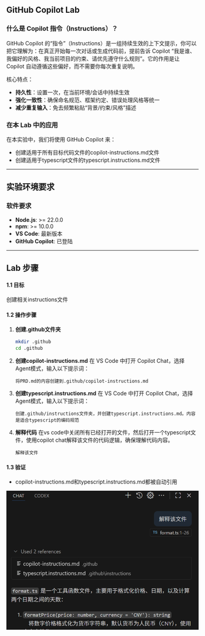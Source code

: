 ## GitHub Copilot Lab

### 什么是 Copilot 指令（Instructions）？

GitHub Copilot 的“指令”（Instructions）是一组持续生效的上下文提示，你可以把它理解为：在真正开始每一次对话或生成代码前，提前告诉 Copilot “我是谁、我偏好的风格、我当前项目的约束、请优先遵守什么规则”。它的作用是让 Copilot 自动遵循这些偏好，而不需要你每次重复说明。

核心特点：
- **持久性**：设置一次，在当前环境/会话中持续生效
- **强化一致性**：确保命名规范、框架约定、错误处理风格等统一
- **减少重复输入**：免去频繁粘贴“背景/约束/风格”描述

### 在本 Lab 中的应用

在本实验中，我们将使用 GitHub Copilot 来：
- 创建适用于所有目标代码文件的copilot-instructions.md文件
- 创建适用于typescript文件的typescript.instructions.md文件

---

## 实验环境要求

### 软件要求
- **Node.js**: >= 22.0.0
- **npm**: >= 10.0.0
- **VS Code**: 最新版本
- **GitHub Copilot**: 已登陆

---

## Lab 步骤


#### 1.1 目标
创建相关instructions文件

#### 1.2 操作步骤

1. **创建.github文件夹**
   ```bash
   mkdir .github
   cd .github
   ```

2. **创建copilot-instructions.md**
   在 VS Code 中打开 Copilot Chat，选择Agent模式，输入以下提示词：
   ```
   将PRD.md的内容创建到.github/copilot-instructions.md
   ```

3. **创建typescript.instructions.md**
   在 VS Code 中打开 Copilot Chat，选择Agent模式，输入以下提示词：
   ```
   创建.github/instructions文件夹，并创建typescript.instructions.md。内容是适合typescript的编码规范
   ```

4. **解释代码**
   在vs code中关闭所有已经打开的文件，然后打开一个typescript文件，使用copilot chat解释该文件的代码逻辑，确保理解代码内容。
   ```
   解释该文件
   ```
   
#### 1.3 验证
- copilot-instructions.md和typescript.instructions.md都被自动引用



![Copilot 引用示例占位](./images/021.png)
